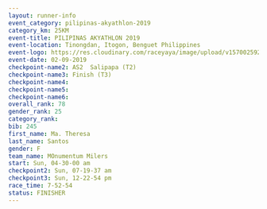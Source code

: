 ```yaml
---
layout: runner-info 
event_category: pilipinas-akyathlon-2019 
category_km: 25KM 
event-title: PILIPINAS AKYATHLON 2019 
event-location: Tinongdan, Itogon, Benguet Philippines 
event-logo: https://res.cloudinary.com/raceyaya/image/upload/v1570025921/logo/akyathlon_jsxiv8.jpg 
event-date: 02-09-2019 
checkpoint-name2: AS2  Salipapa (T2) 
checkpoint-name3: Finish (T3) 
checkpoint-name4: 
checkpoint-name5: 
checkpoint-name6: 
overall_rank: 78
gender_rank: 25
category_rank: 
bib: 245
first_name: Ma. Theresa
last_name: Santos
gender: F
team_name: MOnumentum Milers
start: Sun, 04-30-00 am
checkpoint2: Sun, 07-19-37 am
checkpoint3: Sun, 12-22-54 pm
race_time: 7-52-54
status: FINISHER
---
```

